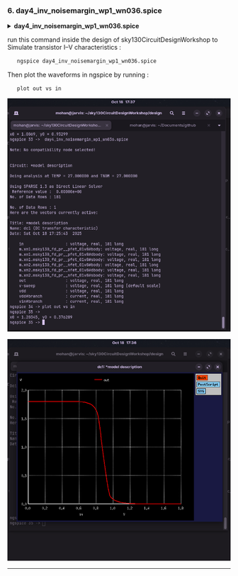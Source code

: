

### 6. day4_inv_noisemargin_wp1_wn036.spice

<details> <summary><strong> day4_inv_noisemargin_wp1_wn036.spice </strong></summary>

```
*Model Description
.param temp=27


*Including sky130 library files
.lib "sky130_fd_pr/models/sky130.lib.spice" tt


*Netlist Description


XM1 out in vdd vdd sky130_fd_pr__pfet_01v8 w=1 l=0.15
XM2 out in 0 0 sky130_fd_pr__nfet_01v8 w=0.36 l=0.15


Cload out 0 50fF

Vdd vdd 0 1.8V
Vin in 0 1.8V

*simulation commands

.op

.dc Vin 0 1.8 0.01

.control
run
setplot dc1
display
.endc

.end
```
</details>

run this command inside the design of sky130CircuitDesignWorkshop to Simulate transistor I–V characteristics  :

```bash
   ngspice day4_inv_noisemargin_wp1_wn036.spice

```
Then plot the waveforms in ngspice by running :

```bash
   plot out vs in
```
![alt text](https://github.com/MOHANAPRIYANP16/Week-4-VSD-RISC-V-Tapeout-Program-/blob/main/Day4/Images/day4_workflow.png)

![alt text](https://github.com/MOHANAPRIYANP16/Week-4-VSD-RISC-V-Tapeout-Program-/blob/main/Day4/Images/day4_model.png)

---